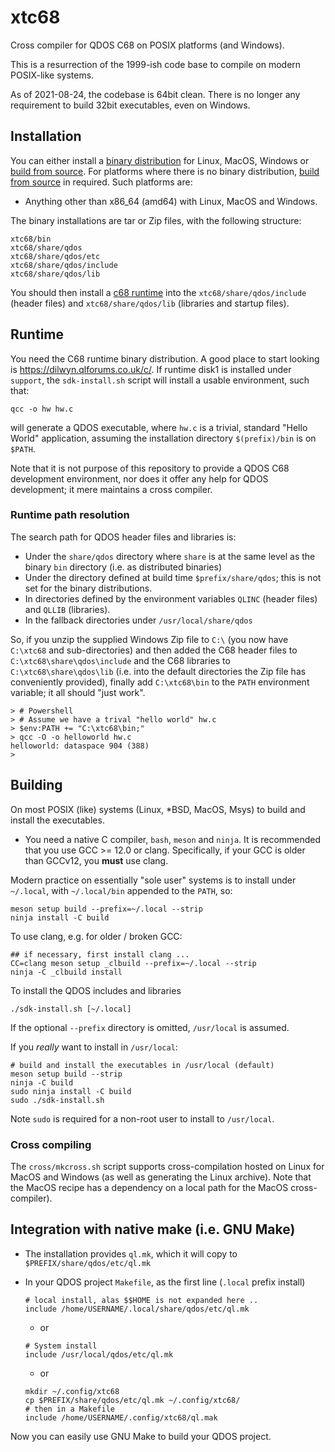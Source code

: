 xtc68
=====

Cross compiler for QDOS C68 on POSIX platforms (and Windows).

This is a resurrection of the 1999-ish code base to compile on modern POSIX-like systems.

As of 2021-08-24, the codebase is 64bit clean. There is no longer any requirement to build 32bit executables, even on Windows.

## Installation

You can either install a [binary distribution](https://github.com/stronnag/xtc68/releases) for Linux, MacOS, Windows or [build from source](#building). For platforms where there is no binary distribution, [build from source](#building) in required. Such platforms are:

* Anything other than x86_64 (amd64) with Linux, MacOS and Windows.

The binary installations are tar or Zip files, with the following structure:

```
xtc68/bin
xtc68/share/qdos
xtc68/share/qdos/etc
xtc68/share/qdos/include
xtc68/share/qdos/lib
```

You should then install a [c68 runtime](#runtime) into the `xtc68/share/qdos/include` (header files) and `xtc68/share/qdos/lib` (libraries and startup files).

## Runtime

You need the C68 runtime binary distribution. A good place to start looking is https://dilwyn.qlforums.co.uk/c/. If runtime disk1 is installed under `support`, the `sdk-install.sh` script will install a usable environment, such that:

```
qcc -o hw hw.c
```
will generate a QDOS executable, where `hw.c` is a trivial, standard "Hello World" application, assuming the installation directory `$(prefix)/bin`  is on `$PATH`.

Note that it is not purpose of this repository to provide a QDOS C68 development environment, nor does it offer any help for QDOS development; it mere maintains a cross compiler.

### Runtime path resolution

The search path for QDOS header files and libraries is:

* Under the `share/qdos` directory where `share` is at the same level as the binary `bin` directory (i.e. as distributed binaries)
* Under the directory defined at build time `$prefix/share/qdos`; this is not set for the binary distributions.
* In directories defined by the environment variables `QLINC` (header files) and `QLLIB` (libraries).
* In the fallback directories under `/usr/local/share/qdos`

So, if you unzip the supplied Windows Zip file to `C:\` (you now have `C:\xtc68` and sub-directories) and then added the C68 header files to `C:\xtc68\share\qdos\include` and the C68 libraries to `C:\xtc68\share\qdos\lib` (i.e. into the default directories the Zip file has conveniently provided), finally add `C:\xtc68\bin` to the `PATH` environment variable;  it all should "just work".

```
> # Powershell
> # Assume we have a trival "hello world" hw.c
> $env:PATH += "C:\xtc68\bin;"
> qcc -O -o helloworld hw.c
helloworld: dataspace 904 (388)
>
```

## Building

On most POSIX (like) systems (Linux, *BSD, MacOS, Msys) to build and install the executables.

* You need a native C compiler, `bash`, `meson` and `ninja`. It is recommended that you use GCC >= 12.0 or clang. Specifically, if your GCC is older than GCCv12, you **must** use clang.

Modern practice on essentially "sole user" systems is to install under `~/.local`, with `~/.local/bin` appended to the `PATH`, so:

```
meson setup build --prefix=~/.local --strip
ninja install -C build
```

To use clang, e.g. for older / broken GCC:

```
## if necessary, first install clang ...
CC=clang meson setup _clbuild --prefix=~/.local --strip
ninja -C _clbuild install
```

To install the QDOS includes and libraries

```
./sdk-install.sh [~/.local]
```

If the optional `--prefix` directory is omitted, `/usr/local` is assumed.

If you *really* want to install in `/usr/local`:

```
# build and install the executables in /usr/local (default)
meson setup build --strip
ninja -C build
sudo ninja install -C build
sudo ./sdk-install.sh
```

Note `sudo` is required for a non-root user to install to `/usr/local`.

### Cross compiling

The `cross/mkcross.sh` script supports cross-compilation hosted on Linux for MacOS and Windows (as well as generating the Linux archive). Note that the MacOS recipe has a dependency on a local path for the MacOS cross-compiler).

## Integration with native make (i.e. GNU Make)

* The installation provides `ql.mk`, which it will copy to `$PREFIX/share/qdos/etc/ql.mk`
* In your QDOS project `Makefile`, as the first line (`.local` prefix install)

  ```
  # local install, alas $$HOME is not expanded here ..
  include /home/USERNAME/.local/share/qdos/etc/ql.mk
  ```

  * or

  ```
  # System install
  include /usr/local/qdos/etc/ql.mk
  ```

  * or

  ```
  mkdir ~/.config/xtc68
  cp $PREFIX/share/qdos/etc/ql.mk ~/.config/xtc68/
  # then in a Makefile
  include /home/USERNAME/.config/xtc68/ql.mak
  ```

Now you can easily use GNU Make to build your QDOS project.
